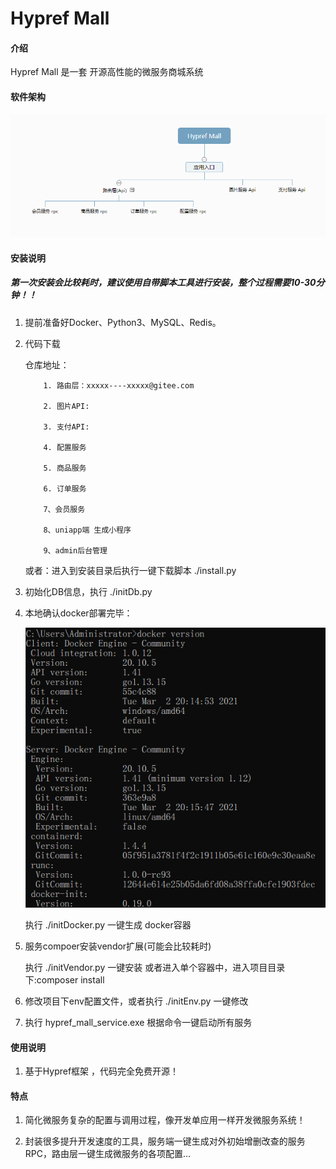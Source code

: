 # Hypref Mall

#### 介绍
Hypref Mall 是一套 开源高性能的微服务商城系统

#### 软件架构
![输入图片说明](123.png)


#### 安装说明
##### 第一次安装会比较耗时，建议使用自带脚本工具进行安装，整个过程需要10-30分钟！！

1.  提前准备好Docker、Python3、MySQL、Redis。

2.  代码下载

    仓库地址：

            1. 路由层：xxxxx----xxxxx@gitee.com

            2. 图片API:

            3. 支付API:

            4. 配置服务

            5. 商品服务

            6. 订单服务

            7、会员服务

            8、uniapp端 生成小程序

            9、admin后台管理

    或者：进入到安装目录后执行一键下载脚本 ./install.py


3.  初始化DB信息，执行 ./initDb.py


4.  本地确认docker部署完毕：

    ![输入图片说明](image.png)

    执行 ./initDocker.py 一键生成 docker容器

5.  服务compoer安装vendor扩展(可能会比较耗时)

    执行 ./initVendor.py 一键安装 或者进入单个容器中，进入项目目录下:composer install


6.  修改项目下env配置文件，或者执行 ./initEnv.py 一键修改


7.  执行 hypref_mall_service.exe 根据命令一键启动所有服务


#### 使用说明

1.  基于Hypref框架 ，代码完全免费开源！


#### 特点

1.  简化微服务复杂的配置与调用过程，像开发单应用一样开发微服务系统！

2.  封装很多提升开发速度的工具，服务端一键生成对外初始增删改查的服务RPC，路由层一键生成微服务的各项配置...
